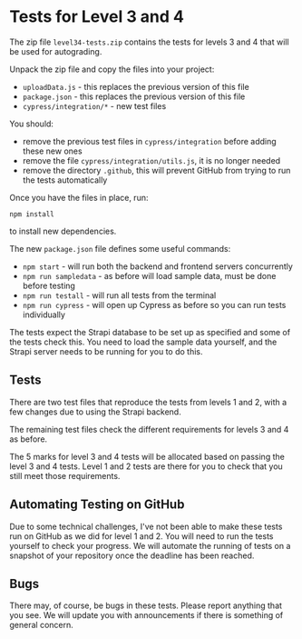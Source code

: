 # Tests for Level 3 and 4

The zip file `level34-tests.zip` contains the tests for levels 3 and 4 that will be used for autograding.

Unpack the zip file and copy the files into your project:

- `uploadData.js` - this replaces the previous version of this file
- `package.json` - this replaces the previous version of this file
- `cypress/integration/*` - new test files

You should:
- remove the previous test files in `cypress/integration` before adding these new ones
- remove the file `cypress/integration/utils.js`, it is no longer needed
- remove the directory `.github`, this will prevent GitHub from trying to run the tests automatically

Once you have the files in place, run:

`npm install`

to install new dependencies.

The new `package.json` file defines some useful commands:

- `npm start` - will run both the backend and frontend servers concurrently
- `npm run sampledata` - as before will load sample data, must be done before testing
- `npm run testall` - will run all tests from the terminal
- `npm run cypress` - will open up Cypress as before so you can run tests individually

The tests expect the Strapi database to be set up as specified and some of the tests check this. You need to load the sample data yourself, and the Strapi server needs to be running for you to do this.

## Tests

There are two test files that reproduce the tests from levels 1 and 2, with a few changes due to using the Strapi backend.

The remaining test files check the different requirements for levels 3 and 4 as before.

The 5 marks for level 3 and 4 tests will be allocated based on passing the level 3 and 4 tests. Level 1 and 2 tests are there for you to check that you still meet those requirements.

## Automating Testing on GitHub

Due to some technical challenges, I've not been able to make these tests run on GitHub as we did for level 1 and 2. You will need to run the tests yourself to check your progress. We will automate the running of tests on a snapshot of your repository once the deadline has been reached.

## Bugs

There may, of course, be bugs in these tests. Please report anything that you see. We will update you with announcements if there is something of general concern.

